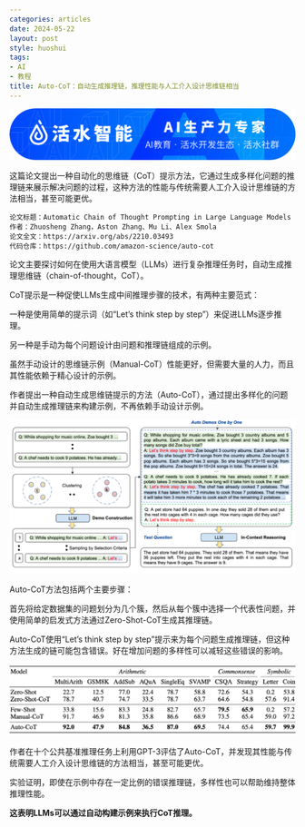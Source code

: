 ```yaml
---
categories: articles
date: 2024-05-22
layout: post
style: huoshui
tags:
- AI
- 教程
title: Auto-CoT：自动生成推理链，推理性能与人工介入设计思维链相当
---
```


![](/assets/images/aeb2cdeacc034c6eb3012cd3a8a03f81.png)

这篇论文提出一种自动化的思维链（CoT）提示方法，它通过生成多样化问题的推理链来展示解决问题的过程，这种方法的性能与传统需要人工介入设计思维链的方法相当，甚至可能更优。  

    
    
    论文标题：Automatic Chain of Thought Prompting in Large Language Models   
    作者：Zhuosheng Zhang，Aston Zhang、Mu Li、Alex Smola   
    论文全文：https://arxiv.org/abs/2210.03493   
    代码仓库：https://github.com/amazon-science/auto-cot  
    

论文主要探讨如何在使用大语言模型（LLMs）进行复杂推理任务时，自动生成推理思维链（chain-of-thought，CoT）。

CoT提示是一种促使LLMs生成中间推理步骤的技术，有两种主要范式：

一种是使用简单的提示词（如“Let’s think step by step”）来促进LLMs逐步推理。

另一种是手动为每个问题设计由问题和推理链组成的示例。

虽然手动设计的思维链示例（Manual-CoT）性能更好，但需要大量的人力，而且其性能依赖于精心设计的示例。

作者提出一种自动生成思维链提示的方法（Auto-CoT），通过提出多样化的问题并自动生成推理链来构建示例，不再依赖手动设计示例。

![](/assets/images/afe61c8b99ee42e684231f7731039748.png)

Auto-CoT方法包括两个主要步骤：

首先将给定数据集的问题划分为几个簇，然后从每个簇中选择一个代表性问题，并使用简单的启发式方法通过Zero-Shot-CoT生成其推理链。

Auto-CoT使用“Let’s think step by
step”提示来为每个问题生成推理链，但这种方法生成的链可能包含错误。好在增加问题的多样性可以减轻这些错误的影响。

![](/assets/images/eef08ef46a4e41f784ae7cafe4426967.png)

作者在十个公共基准推理任务上利用GPT-3评估了Auto-CoT，并发现其性能与传统需要人工介入设计思维链的方法相当，甚至可能更优。

实验证明，即使在示例中存在一定比例的错误推理链，多样性也可以帮助维持整体推理性能。

**这表明LLMs可以通过自动构建示例来执行CoT推理。**